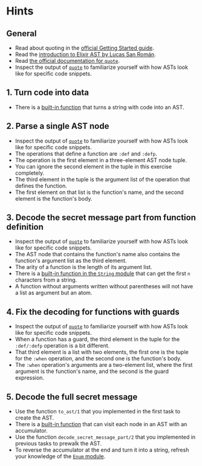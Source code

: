 # Hints

## General

- Read about quoting in the [official Getting Started guide][getting-started-quote].
- Read the [introduction to Elixir AST by Lucas San Román][ast-intro-lucas].
- Read [the official documentation for `quote`][doc-quote].
- Inspect the output of [`quote`][doc-quote] to familiarize yourself with how ASTs look like for specific code snippets.

## 1. Turn code into data

- There is a [built-in function][doc-code-string-to-quoted] that turns a string with code into an AST.

## 2. Parse a single AST node

- Inspect the output of [`quote`][doc-quote] to familiarize yourself with how ASTs look like for specific code snippets.
- The operations that define a function are `:def` and `:defp`.
- The operation is the first element in a three-element AST node tuple.
- You can ignore the second element in the tuple in this exercise completely.
- The third element in the tuple is the argument list of the operation that defines the function.
- The first element on that list is the function's name, and the second element is the function's body.

## 3. Decode the secret message part from function definition

- Inspect the output of [`quote`][doc-quote] to familiarize yourself with how ASTs look like for specific code snippets.
- The AST node that contains the function's name also contains the function's argument list as the third element.
- The arity of a function is the length of its argument list.
- There is a [built-in function in the `String` module][string-slice] that can get the first `n` characters from a string.
- A function without arguments written without parentheses will not have a list as argument but an atom.

## 4. Fix the decoding for functions with guards

- Inspect the output of [`quote`][doc-quote] to familiarize yourself with how ASTs look like for specific code snippets.
- When a function has a guard, the third element in the tuple for the `:def/:defp` operation is a bit different.
- That third element is a list with two elements, the first one is the tuple for the `:when` operation, and the second one is the function's body.
- The `:when` operation's arguments are a two-element list, where the first argument is the function's name, and the second is the guard expression.

## 5. Decode the full secret message

- Use the function `to_ast/1` that you implemented in the first task to create the AST.
- There is a [built-in function][macro-prewalk] that can visit each node in an AST with an accumulator.
- Use the function `decode_secret_message_part/2` that you implemented in previous tasks to prewalk the AST.
- To reverse the accumulator at the end and turn it into a string, refresh your knowledge of the [`Enum` module][enum].

[getting-started-quote]: https://elixir-lang.org/getting-started/meta/quote-and-unquote.html#quoting
[doc-quote]: https://hexdocs.pm/elixir/Kernel.SpecialForms.html#quote/2
[ast-intro-lucas]: https://dorgan.ar/posts/2021/04/the_elixir_ast/
[doc-code-string-to-quoted]: https://hexdocs.pm/elixir/Code.html#string_to_quoted/2
[string-slice]: https://hexdocs.pm/elixir/String.html#slice/2
[macro-prewalk]: https://hexdocs.pm/elixir/Macro.html#prewalk/3
[enum]: https://hexdocs.pm/elixir/Enum.html